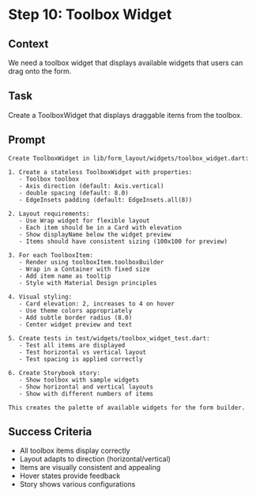 # Step 10: Toolbox Widget

## Context
We need a toolbox widget that displays available widgets that users can drag onto the form.

## Task
Create a ToolboxWidget that displays draggable items from the toolbox.

## Prompt
```text
Create ToolboxWidget in lib/form_layout/widgets/toolbox_widget.dart:

1. Create a stateless ToolboxWidget with properties:
   - Toolbox toolbox
   - Axis direction (default: Axis.vertical)
   - double spacing (default: 8.0)
   - EdgeInsets padding (default: EdgeInsets.all(8))

2. Layout requirements:
   - Use Wrap widget for flexible layout
   - Each item should be in a Card with elevation
   - Show displayName below the widget preview
   - Items should have consistent sizing (100x100 for preview)

3. For each ToolboxItem:
   - Render using toolboxItem.toolboxBuilder
   - Wrap in a Container with fixed size
   - Add item name as tooltip
   - Style with Material Design principles

4. Visual styling:
   - Card elevation: 2, increases to 4 on hover
   - Use theme colors appropriately
   - Add subtle border radius (8.0)
   - Center widget preview and text

5. Create tests in test/widgets/toolbox_widget_test.dart:
   - Test all items are displayed
   - Test horizontal vs vertical layout
   - Test spacing is applied correctly

6. Create Storybook story:
   - Show toolbox with sample widgets
   - Show horizontal and vertical layouts
   - Show with different numbers of items

This creates the palette of available widgets for the form builder.
```

## Success Criteria
- All toolbox items display correctly
- Layout adapts to direction (horizontal/vertical)
- Items are visually consistent and appealing
- Hover states provide feedback
- Story shows various configurations